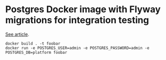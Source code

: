 # Postgres Docker image with Flyway migrations for integration testing

[See article](https://chrysanthium.com/postgres-docker-flyway-migrations-integration-testing).

```shell
docker build . -t foobar
docker run -e POSTGRES_USER=admin -e POSTGRES_PASSWORD=admin -e POSTGRES_DB=platform foobar
```
